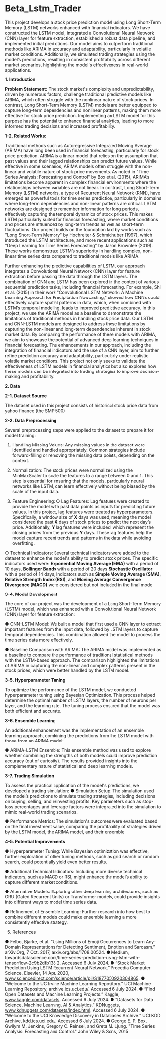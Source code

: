 # Beta_Lstm_Trader
This project develops a stock price prediction model using Long Short-Term Memory (LSTM)
networks enhanced with financial indicators. We have constructed the LSTM model, integrated a
Convolutional Neural Network (CNN) layer for feature extraction, established a robust data
pipeline, and implemented initial predictions. Our model aims to outperform traditional methods
like ARIMA in accuracy and adaptability, particularly in volatile market conditions.
Additionally, we simulated trading strategies using the model’s predictions, resulting in
consistent profitability across different market scenarios, highlighting the model's effectiveness
in real-world applications.

**1. Introduction**

**Problem Statement:**
The stock market's complexity and unpredictability, driven by numerous factors, challenge
traditional predictive models like ARIMA, which often struggle with the nonlinear nature of
stock prices. In contrast, Long Short-Term Memory (LSTM) models are better equipped to
capture long-term dependencies and nonlinear patterns, making them more effective for stock
price prediction. Implementing an LSTM model for this purpose has the potential to enhance
financial analytics, leading to more informed trading decisions and increased profitability.

****1-2. Related Works**:**

Traditional methods such as Autoregressive Integrated Moving Average (ARIMA) have long
been used in financial forecasting, particularly for stock price prediction. ARIMA is a linear
model that relies on the assumption that past values and their lagged relationships can predict
future values. While effective in some scenarios, ARIMA models often struggle with the
non-linear and volatile nature of stock price movements. As noted in "Time Series Analysis:
Forecasting and Control" by Box et al. (2015), ARIMA’s limitations become apparent in
complex financial environments where the relationships between variables are not linear.
In contrast, Long Short-Term Memory (LSTM) networks, a type of Recurrent Neural Network
(RNN), have emerged as powerful tools for time series prediction, particularly in domains where
long-term dependencies and non-linear patterns are critical. LSTM networks are designed to
remember information for long periods, effectively capturing the temporal dynamics of stock
prices. This makes LSTM particularly suited for financial forecasting, where market conditions
and prices are influenced by long-term trends as well as short-term fluctuations.
Our project builds on the foundation laid by works such as "Long Short-Term Memory" by
Hochreiter & Schmidhuber (1997), which introduced the LSTM architecture, and more recent
applications such as "Deep Learning for Time Series Forecasting" by Jason Brownlee (2019).
These works demonstrate LSTM’s superiority in handling complex, non-linear time series data
compared to traditional models like ARIMA.

Further enhancing the predictive capabilities of LSTM, our approach integrates a Convolutional
Neural Network (CNN) layer for feature extraction before passing the data through the LSTM
layers. The combination of CNN and LSTM has been explored in the context of various
sequential prediction tasks, including financial forecasting. For example, Shi et al. (2015) in their
work "Convolutional LSTM Network: A Machine Learning Approach for Precipitation
Nowcasting," showed how CNNs could effectively capture spatial patterns in data, which, when
combined with LSTM’s temporal modeling, leads to improved predictive accuracy.
In this project, we use the ARIMA model as a baseline to demonstrate the limitations of
traditional methods in handling stock price data. Our LSTM and CNN-LSTM models are
designed to address these limitations by capturing the non-linear and long-term dependencies
inherent in stock market data. By comparing the performance of these models with ARIMA, we
aim to showcase the potential of advanced deep learning techniques in financial forecasting.
The enhancements in our approach, including the integration of financial indicators and the use
of a CNN layer, aim to further refine prediction accuracy and adaptability, particularly under
realistic volatile market conditions. This project not only seeks to validate the effectiveness of
LSTM models in financial analytics but also explores how these models can be integrated into
trading strategies to improve decision-making and profitability.

**2. Data**

**2-1. Dataset Source**

The dataset used in this project consists of historical stock price data from yahoo finance (the SMP 500)

**2-2. Data Preprocessing**

Several preprocessing steps were applied to the dataset to prepare it for model training:

1. Handling Missing Values: Any missing values in the dataset were identified and handled
appropriately. Common strategies include forward-filling or removing the missing data
points, depending on the context.

2. Normalization: The stock prices were normalized using the MinMaxScaler to scale the
features to a range between 0 and 1. This step is essential for ensuring that the models,
particularly neural networks like LSTM, can learn effectively without being biased by the
scale of the input data.

3. Feature Engineering:
○ Lag Features: Lag features were created to provide the model with past data
points as inputs for predicting future values. In this project, lag features were
treated as hyperparameters. Specifically, a window size of **X** days was used,
meaning the model considered the past **X** days of stock prices to predict the next
day’s price. Additionally, **Y** lag features were included, which represent the
closing prices from the previous **Y** days. These lag features help the model capture
recent trends and patterns in the data while avoiding overfitting.

○ Technical Indicators: Several technical indicators were added to the dataset to
enhance the model's ability to predict stock prices. The specific indicators used
were: **Exponential Moving Average (EMA)** with a period of 10 days, **Bollinger Bands** with a period of 20 days **Stochastic Oscillator** with a period of 14 days, Indicators such as **Simple Moving Average (SMA)**, **Relative Strength**
**Index (RSI)**, and **Moving Average Convergence Divergence (MACD)**
were considered but not included in the final mode

**3-4. Model Development**

The core of our project was the development of a Long Short-Term Memory (LSTM) model,
which was enhanced with a Convolutional Neural Network (CNN) layer for feature extraction:

● CNN-LSTM Model: We built a model that first used a CNN layer to extract important
features from the input data, followed by LSTM layers to capture temporal dependencies.
This combination allowed the model to process the time series data more effectively.

● Baseline Comparison with ARIMA: The ARIMA model was implemented as a baseline
to compare the performance of traditional statistical methods with the LSTM-based
approach. The comparison highlighted the limitations of ARIMA in capturing the
non-linear and complex patterns present in the stock prices, which were better handled by
the LSTM model.

**3-5. Hyperparameter Tuning**

To optimize the performance of the LSTM model, we conducted hyperparameter tuning using
Bayesian Optimization. This process helped determine the optimal number of LSTM layers, the
number of neurons per layer, and the learning rate. The tuning process ensured that the model
was both efficient and accurate.

**3-6. Ensemble Learning**

An additional enhancement was the implementation of an ensemble learning approach,
combining the predictions from the LSTM model with those from an ARIMA model:

● ARIMA-LSTM Ensemble: This ensemble method was used to explore whether
combining the strengths of both models could improve prediction accuracy (out of
curiosity). The results provided insights into the complementary nature of statistical and
deep learning models.

**3-7. Trading Simulation**

To assess the practical application of the model's predictions, we developed a trading simulation:
● Simulation Setup: The simulation used the model’s predictions to simulate trading
strategies, including decisions on buying, selling, and reinvesting profits. Key parameters
such as stop-loss percentages and leverage factors were integrated into the simulation to
mimic real-world trading scenarios.

● Performance Metrics: The simulation's outcomes were evaluated based on the final
investment value, comparing the profitability of strategies driven by the LSTM model,
the ARIMA model, and their ensemble

**4-5. Potential Improvements**

● Hyperparameter Tuning: While Bayesian optimization was effective, further
exploration of other tuning methods, such as grid search or random search, could
potentially yield even better results.

● Additional Technical Indicators: Including more diverse technical indicators, such as
MACD or RSI, might enhance the model’s ability to capture different market conditions.

● Alternative Models: Exploring other deep learning architectures, such as GRU (Gated
Recurrent Units) or Transformer models, could provide insights into different ways to
model time series data.

● Refinement of Ensemble Learning: Further research into how best to combine different
models could make ensemble learning a more consistently effective strategy.


5. References
   
● Felbo, Bjarke, et al. “Using Millions of Emoji Occurrences to Learn Any-Domain
Representations for Detecting Sentiment, Emotion and Sarcasm.” arXiv.Org, 7 Oct. 2017,
arxiv.org/abs/1708.00524.
● Medium,
towardsdatascience.com/time-series-prediction-using-lstm-with-tensorflow-2c9b2dfb138
2. Accessed 6 July 2024.
● “Stock Market Prediction Using LSTM Recurrent Neural Network.” Procedia Computer
Science, Elsevier, 14 Apr. 2020,
www.sciencedirect.com/science/article/pii/S1877050920304865.
● “Welcome to the UC Irvine Machine Learning Repository.” UCI Machine Learning
Repository, archive.ics.uci.edu/. Accessed 6 July 2024.
● “Find Open Datasets and Machine Learning Projects.” Kaggle,
www.kaggle.com/datasets. Accessed 6 July 2024.
● “Datasets for Data Science, Machine Learning, AI & Analytics.” KDNuggets,
www.kdnuggets.com/datasets/index.html. Accessed 6 July 2024.
● “Welcome to the UCI Knowledge Discovery in Databases Archive.” UCI KDD Archive,
kdd.ics.uci.edu/. Accessed 6 July 2024.
● George E. P. Box, Gwilym M. Jenkins, Gregory C. Reinsel, and Greta M. Ljung. "Time
Series Analysis: Forecasting and Control." John Wiley & Sons, 2015
